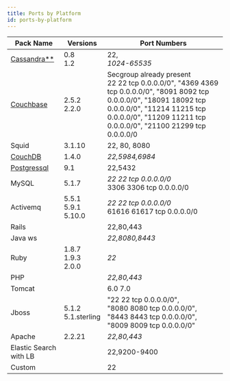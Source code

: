 ```yaml
---
title: Ports by Platform
id: ports-by-platform
---
```


| Pack Name                                     | Versions                  | Port Numbers   |
|-----------------------------------------------|---------------------------|----------------|
|<a href="http://cassandra.apache.org/" target="_blank">Cassandra**</a>    | 0.8<br/>1.2               |22,<br/>*1024-65535*
|<a href="http://www.couchbase.com/" target="_blank">Couchbase</a>         | 2.5.2<br/>2.2.0           |Secgroup already present<br/>22 22 tcp 0.0.0.0/0", "4369 4369 tcp 0.0.0.0/0", "8091 8092 tcp 0.0.0.0/0", "18091 18092 tcp 0.0.0.0/0", "11214 11215 tcp 0.0.0.0/0", "11209 11211 tcp 0.0.0.0/0", "21100 21299 tcp 0.0.0.0/0
|Squid                                          | 3.1.10                    |22, 80, 8080
|<a href="http://couchdb.apache.org/" target="_blank">CouchDB</a>          | 1.4.0                     |*22,5984,6984*
|<a href="http://www.postgresql.org/" target="_blank">Postgressql</a>      | 9.1                       |22,5432
|MySQL                                          | 5.1.7                     |*22 22 tcp 0.0.0.0/0*<br/>3306 3306 tcp 0.0.0.0/0
|Activemq                                       | 5.5.1<br/>5.9.1<br/>5.10.0|*22 22 tcp 0.0.0.0/0*<br/>61616 61617 tcp 0.0.0.0/0
|Rails                                          | | 22,80,443
|Java ws                                        | | *22,8080,8443*
|Ruby                                           | 1.8.7<br/>1.9.3<br/>2.0.0|*22*
|PHP                                            | | *22,80,443*
|Tomcat| |6.0 7.0 |22, 8080, 8443<br/> *Add 8009*
|Jboss |5.1.2<br/> 5.1.sterling |"22 22 tcp 0.0.0.0/0",<br/> "8080 8080 tcp 0.0.0.0/0",<br/> "8443 8443 tcp 0.0.0.0/0",<br/> "8009 8009 tcp 0.0.0.0/0"
|Apache |2.2.21 |*22,80,443*
|Elastic Search with LB | |22,9200-9400
|Custom | |22
